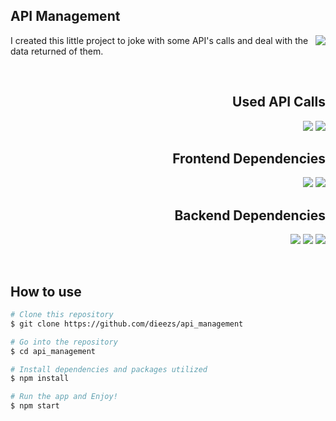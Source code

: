 ## API Management

<img align="right" src="https://img.shields.io/badge/Owner-Diego Magalhães-critical">

I created this little project to joke with some API's calls and deal with the data returned of them.

<br>
<h2 align="right">Used API Calls</h2>
<p align="right">
    <img src="https://img.shields.io/badge/API-Github-brightgreen">
    <img src="https://img.shields.io/badge/API-OpenWeather-informational">
</p>

<h2 align="right">Frontend Dependencies</h2>
<p align="right">
    <img src="https://img.shields.io/badge/4.9.13-Material UI-brightgreen">
    <img src="https://img.shields.io/badge/3.10.0-react icons-blue">
</p>

<h2 align="right">Backend Dependencies</h2>
<p align="right">
    <img src="https://img.shields.io/badge/2.2.11-twit-blue">
    <img src="https://img.shields.io/badge/2.8.5-cors-blue">
    <img src="https://img.shields.io/badge/4.17.1-express-blue">
</p>


<br>

## How to use

```bash
# Clone this repository
$ git clone https://github.com/dieezs/api_management

# Go into the repository
$ cd api_management

# Install dependencies and packages utilized
$ npm install

# Run the app and Enjoy!
$ npm start
```